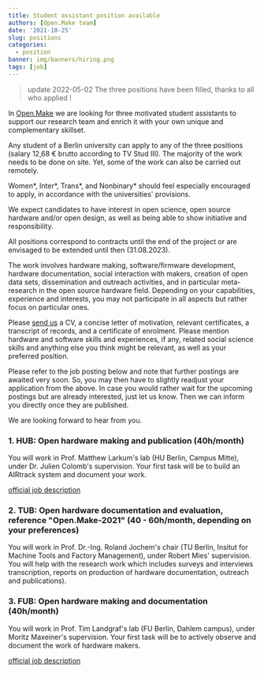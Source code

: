 ```yaml
---
title: Student assistant position available
authors: [Open.Make team]
date: '2021-10-25'
slug: positions
categories:
  - position
banner: img/banners/hiring.png
tags: [job]
---
```


> update 2022-05-02
> The three positions have been filled, thanks to all who applied !

In [Open.Make](/blog/2021/09/27/2021-09-27-scope/) we are looking for three motivated student assistants to support our research team and enrich it with your own unique and complementary skillset.

Any student of a Berlin university can apply to any of the three positions (salary 12,68 € brutto according to TV Stud III). The majority of the work needs to be done on site. Yet, some of the work can also be carried out remotely. 

Women*, Inter*, Trans*, and Nonbinary* should feel especially encouraged to apply, in accordance with the universities' provisions.

We expect candidates to have interest in open science, open source hardware and/or open design,
as well as being able to show initiative and responsibility.

All positions correspond to contracts until the end of the project or are envisaged to be extended until then (31.08.2023).

The work involves hardware making, software/firmware development, hardware documentation, social interaction with makers, creation of open data sets, dissemination and outreach activities, and in particular meta-research in the open source hardware field. Depending on your capabilities, experience and interests, you may not participate in all aspects but rather focus on particular ones.

Please [send us](/contact/) a CV, a concise letter of motivation, relevant certificates, a transcript of records, and a certificate of enrolment. Please mention hardware and software skills and experiences, if any, related social science skills and anything else you think might be relevant, as well as your preferred position.

Please refer to the job posting below and note that further postings are awaited very soon. So, you may then have to slightly readjust your application from the above. In case you would rather wait for the upcoming postings but are already interested, just let us know. Then we can inform you directly once they are published.

We are looking forward to hear from you.


### 1. HUB: Open hardware making and publication (40h/month)

You will work in Prof. Matthew Larkum's lab (HU Berlin, Campus Mitte), under Dr. Julien Colomb's supervision. Your first task will be to build an AIRtrack system and document your work.

[official job description](https://fakultaeten.hu-berlin.de/de/lewi/fakultaet/verwal/as-shk/ifb/2112-24-21/view) 

### 2. TUB: Open hardware documentation and evaluation, reference "Open.Make-2021" (40 - 60h/month, depending on your preferences)

You will work in Prof. Dr.-Ing. Roland Jochem's chair (TU Berlin, Insitut for Machine Tools and Factory Management), under Robert Mies' supervision. You will help with the research work which includes surveys and interviews transcription, reports on production of hardware documentation, outreach and publications).


### 3. FUB: Open hardware making and documentation (40h/month)

You will work in Prof. Tim Landgraf's lab (FU Berlin, Dahlem campus), under Moritz Maxeiner's supervision. Your first task will be to actively observe and document the work of hardware makers.

[official job description](https://www.fu-berlin.de/universitaet/beruf-karriere/jobs/stud/19_fb-mathematik-und-informatik/MI-BUA-Landgraf-SHK1.html) 




